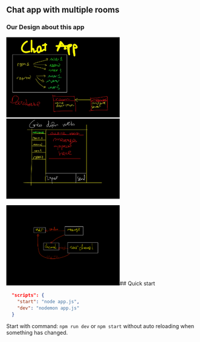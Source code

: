 ## Chat app with multiple rooms

### Our Design about this app

<img src="1.jpg" width="300" alt="First Image">

<img src="2.jpg" width="300" alt="Second Image">

<img src="3.png" width="300" alt="Third Image">## Quick start

```json
  "scripts": {
    "start": "node app.js",
    "dev": "nodemon app.js"
  }
```

Start with command: `npm run dev` or `npm start` without auto reloading when something has changed.

